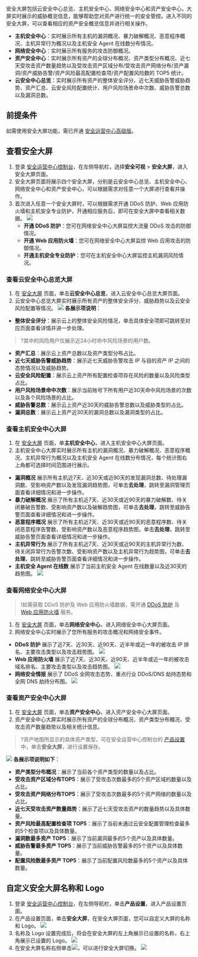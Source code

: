 安全大屏包括云安全中心总览、主机安全中心、网络安全中心和资产安全中心，大屏实时展示的威胁概览信息，能够帮助您对资产进行统一的安全管控。进入不同的安全大屏，可以查看相应的资产安全概览信息并进行相关操作。
- **主机安全中心**：实时展示所有主机的漏洞概况、暴力破解概况、恶意程序概况、主机异常行为概况以及主机安全 Agent 在线数分布情况。
- **网络安全中心**：实时展示所有服务的攻击防御概况。
- **资产安全中心**：实时展示所有资产的全球分布概况、资产类型分布概况、近七天受攻击资产数量趋势以及受攻击资产区域分布/受攻击资产网络分布/资产漏洞/资产威胁告警/资产风险最高配置检查项/资产配置风险数的 TOP5 统计。
- **云安全中心总览**：实时展示所有资产的整体安全评分、近七天威胁告警威胁趋势、资产汇总、云安全风险配置统计、用户风险场景命中次数、威胁告警总数以及漏洞总数。


## 前提条件
如需使用安全大屏功能，需已开通 [安全运营中心高级版](https://buy.cloud.tencent.com/soc)。
## 查看安全大屏
1. 登录 [安全运营中心控制台](https://console.cloud.tencent.com/ssav2/screen)，在左侧导航栏，选择**安全可视** > **安全大屏**，进入安全大屏页面。
2. 安全大屏页面将展示四个安全大屏，分别是云安全中心总览、主机安全中心、网络安全中心和资产安全中心，可以根据需求对任意一个大屏进行查看并操作。
3. 首次进入任意一个安全大屏时，可以根据需求开通 DDoS 防护、Web 应用防火墙和主机安全专业防护，开通相应服务后，即可在安全大屏中查看相关数据。
![](https://main.qcloudimg.com/raw/451bec7f6cd1ad4aeb794d35e11cd312.png)
	- **开通 DDoS 防护**：您可在网络安全中心大屏监控大流量 DDoS 攻击的防御情况。
	- **开通 Web 应用防火墙**：您可在网络安全中心大屏监控 Web 应用攻击的防御情况。
	- **开通主机安全专业防护**：您可在主机安全中心大屏监控主机漏洞风险情况。

### 查看云安全中心总览大屏
1. 在 [安全大屏](https://console.cloud.tencent.com/ssav2/screen) 页面，单击**云安全中心总览**，进入云安全中心总览大屏页面。
2. 云安全中心总览大屏实时展示所有资产的整体安全评分、威胁趋势以及云安全风险配置等情况。
![](https://qcloudimg.tencent-cloud.cn/raw/bacf6a0306d56d0221e66de09f171fb0.png)
**各展示项说明**：
 - **整体安全评分**：展示云上的整体安全风险情况，单击具体安全项即可跳转至对应页面查看详情并进一步处理。
>?其中的风险用户仅展示近24小时命中风险场景的用户数。
>
 - **资产汇总**：展示云上资产总数以及资产类型分布占比。
 - **近七天威胁告警威胁趋势**：展示近七天威胁告警攻击 IP 与目的资产 IP 之间的态势情况以及威胁趋势。
 - **云安全风险配置**：展示云上资产所有配置检查项存在风险的数量以及风险类型占比。
 - **用户风险场景命中次数**：展示当前账号下所有用户近30天命中风险场景的次数以及各个风险场景的占比。
 - **威胁告警总数**：展示云上资产近30天的威胁告警总数以及威胁类型的占比。
 - **漏洞总数**：展示云上资产近30天的漏洞总数以及漏洞类型的占比。


### 查看主机安全中心大屏
1. 在 [安全大屏](https://console.cloud.tencent.com/ssav2/screen) 页面，单**主机安全中心**，进入主机安全中心大屏页面。
2. 主机安全中心大屏实时展示所有主机的漏洞概况、暴力破解概况、恶意程序概况、主机异常行为概况以及主机安全 Agent 在线数分布情况，每个统计图右上角都可选择时间范围进行展示。
 - **漏洞概况**
展示所有主机近7天、近30天或近90天的发现漏洞总数、待处理漏洞数、受影响资产数以及发现漏洞趋势图，可单击**去处理**，跳转至漏洞管理页面查看详细情况和进一步操作。
 - **暴力破解概况**
展示了所有主机近7天、近30天或近90天的暴力破解数、待关闭暴破告警数、受影响资产数以及破解趋势图，可单击**去处理**，跳转至威胁告警页面查看详细情况和进一步操作。
 - **恶意程序概况**
展示了所有主机近7天、近30天或近90天的恶意程序数、待关闭恶意程序告警数、受影响资产数以及恶意程序趋势图，单击**去处理**，跳转至威胁告警页面查看详细情况和进一步操作。
 - **主机异常行为**
展示了所有主机近7天、近30天或近90天的主机异常行为数、待关闭异常行为告警次数、受影响资产数以及主机异常行为趋势图，可单击**去处理**，跳转至威胁告警页面查看详细情况和进一步操作。
 - **主机安全 Agent 在线数**
展示了当前主机安全 Agent 在线数量以及近30天的趋势图。
![](https://qcloudimg.tencent-cloud.cn/raw/efc1ad20ccb1849f1103e12a6abeac45.png)


### 查看网络安全中心大屏
>!如需获取 DDoS 防护及 Web 应用防火墙数据，需开通 [DDoS 防护](https://buy.cloud.tencent.com/dayu_buy#/bgp) 及 [Web 应用防火墙](https://buy.cloud.tencent.com/buy/waf) 服务。
>
1. 在 [安全大屏](https://console.cloud.tencent.com/ssav2/screen) 页面，单击**网络安全中心**，进入网络安全中心大屏页面。
2. 网络安全中心实时展示了您所有服务的攻击概况和网络安全事件。
 - **DDoS 防护**
展示了近7天、近30天、近90天、近半年或近一年的被攻击 IP 排名、主要攻击类型以及攻击趋势图。
![](https://main.qcloudimg.com/raw/2780f6d58c813089b9721ec90f7dda3e.png)
 - **Web 应用防火墙**
展示了近7天、近30天、近90天、近半年或近一年的被攻击域名排名、主要攻击类型以及攻击趋势图。
![](https://qcloudimg.tencent-cloud.cn/raw/e8081ae1b329801acf37f2ed4e100a84.png)
 - **网络安全情报**
展示了 DDoS 全网攻击态势、重点行业 DDoS/DNS 劫持态势和全网 DNS 劫持分布图。
![](https://qcloudimg.tencent-cloud.cn/raw/522149e33d97729a9065479da29490db.png)



### 查看资产安全中心大屏
1. 在 [安全大屏](https://console.cloud.tencent.com/ssav2/screen) 页面，单击**资产安全中心**，进入资产安全中心大屏页面。
2. 资产安全中心大屏实时展示所有资产的全球分布概况、资产类型分布概况、受攻击资产数量趋势以及相关统计信息。
>?资产地图所显示的具体资产类型，可在安全运营中心控制台的 [产品设置](https://console.cloud.tencent.com/ssav2/setting) 中，单击**安全大屏**，进行设置保存。
>
![](https://qcloudimg.tencent-cloud.cn/raw/70ae129c13d166fab7ece7d9bf14c98d.png)
   **各展示项说明如下**：
   - **资产类型分布概况**：展示了当前各个资产类型的数量以及占比。
   - **受攻击资产区域分布TOP5**：展示了受攻击次数最多的5个资产区域的数量以及占比。
   - **受攻击资产网络分布TOP5**：展示了受攻击次数最多的5个资产网络的数量以及占比。
   - **近七天受攻击资产数量趋势**：展示了近七天受攻击资产的数量趋势以及具体数量。
   - **资产风险最高配置检查项 TOP5**：展示了当前未通过云安全配置管理检查最多的5个检查项以及具体数量。
   - **漏洞数最多资产 TOP5**：展示了当前漏洞最多的5个资产以及具体数量。
   - **威胁告警最多资产 TOP5**：展示了当前威胁告警最多的5个资产以及具体数量。
   - **配置风险数最多资产 TOP5**：展示了当前配置风险数最多的5个资产以及具体数量。



## 自定义安全大屏名称和 Logo
1. 登录 [安全运营中心控制台](https://console.cloud.tencent.com/ssav2/setting)，在左侧导航栏，单击**产品设置**，进入产品设置页面。
2. 在产品设置页面，单击**安全大屏**，在安全大屏页面，您可以自定义大屏的名称和 Logo。
![](https://main.qcloudimg.com/raw/f993d0b6e51fd0041bdbba5ef5a3debe.png)
3. 名称及 Logo 设置完成后，将会在安全大屏的左上角展示已设置的名称，右上角展示已设置的 Logo。
![](https://main.qcloudimg.com/raw/f422727d2bdaa0f6c79cb280051915b1.png)
4. 在安全大屏名称右侧单击![](https://qcloudimg.tencent-cloud.cn/raw/43b1eba43eb3abb2e1a257c279c71f9a.png)，可以进行安全大屏切换。
![](https://main.qcloudimg.com/raw/36a1684a3169a99f11c4d688436b7d2c.png)
